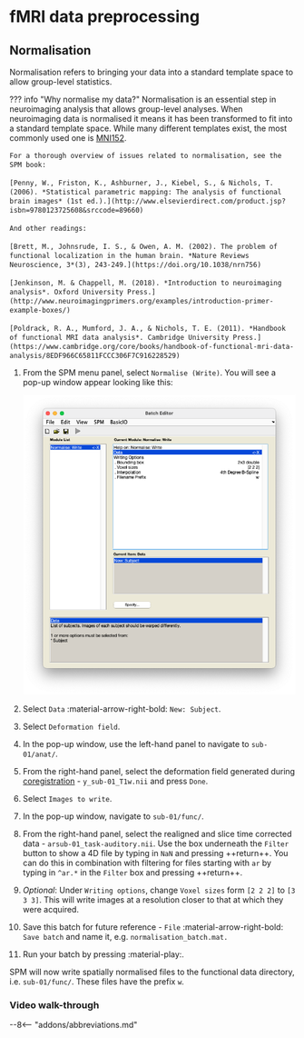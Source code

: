 # fMRI data preprocessing

## Normalisation

Normalisation refers to bringing your data into a standard template space to allow group-level statistics. 

??? info "Why normalise my data?" 
    Normalisation is an essential step in neuroimaging analysis that allows group-level analyses. When neuroimaging data is normalised it means it has been transformed to fit into a standard template space. While many different templates exist, the most commonly used one is [MNI152](https://mcin.ca/research/neuroimaging-methods/atlases/). 

    For a thorough overview of issues related to normalisation, see the SPM book:

    [Penny, W., Friston, K., Ashburner, J., Kiebel, S., & Nichols, T. (2006). *Statistical parametric mapping: The analysis of functional brain images* (1st ed.).](http://www.elsevierdirect.com/product.jsp?isbn=9780123725608&srccode=89660)

    And other readings:

    [Brett, M., Johnsrude, I. S., & Owen, A. M. (2002). The problem of functional localization in the human brain. *Nature Reviews Neuroscience, 3*(3), 243-249.](https://doi.org/10.1038/nrn756)

    [Jenkinson, M. & Chappell, M. (2018). *Introduction to neuroimaging analysis*. Oxford University Press.](http://www.neuroimagingprimers.org/examples/introduction-primer-example-boxes/)

    [Poldrack, R. A., Mumford, J. A., & Nichols, T. E. (2011). *Handbook of functional MRI data analysis*. Cambridge University Press.](https://www.cambridge.org/core/books/handbook-of-functional-mri-data-analysis/8EDF966C65811FCCC306F7C916228529)

1. From the SPM menu panel, select `Normalise (Write)`. You will see a pop-up window appear looking like this:

    ![](../../assets/figures/normalisation_batch.png)

2. Select `Data` :material-arrow-right-bold: `New: Subject`.
3. Select `Deformation field`.
4. In the pop-up window, use the left-hand panel to navigate to `sub-01/anat/`. 
4. From the right-hand panel, select the deformation field generated during [coregistration](./coregistration.md) - `y_sub-01_T1w.nii` and press `Done`.
5. Select `Images to write`.
6. In the pop-up window, navigate to `sub-01/func/`. 
7. From the right-hand panel, select the realigned and slice time corrected data - `arsub-01_task-auditory.nii`. Use the box underneath the `Filter` button to show a 4D file by typing in `NaN` and pressing ++return++. You can do this in combination with filtering for files starting with `ar` by typing in `^ar.*` in the `Filter` box and pressing ++return++. 
8. *Optional*: Under `Writing options`, change `Voxel sizes` form `[2 2 2]` to `[3 3 3]`. This will write images at a resolution closer to that at which they were acquired.
9. Save this batch for future reference - `File` :material-arrow-right-bold: `Save batch` and name it, e.g. `normalisation_batch.mat.`
10. Run your batch by pressing :material-play:.

SPM will now write spatially normalised files to the functional data directory, i.e. `sub-01/func/`. These files have the prefix `w`.

### Video walk-through

--8<-- "addons/abbreviations.md"